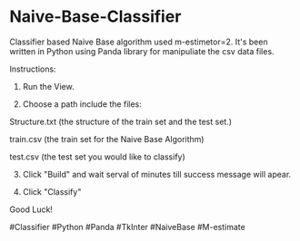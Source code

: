# Naive-Base-Classifier
Classifier based Naive Base algorithm used m-estimetor=2. 
It's been written in Python using Panda library for manipuliate the csv data files. 

Instructions:

1. Run the View.

2. Choose a path include the files: 
  
  Structure.txt (the structure of the train set and the test set.)
  
  train.csv (the train set for the Naive Base Algorithm)
  
  test.csv (the test set you would like to classify)

3. Click "Build" and wait serval of minutes till success message will apear.

4. Click "Classify"

Good Luck!

#Classifier #Python #Panda #TkInter #NaiveBase #M-estimate
